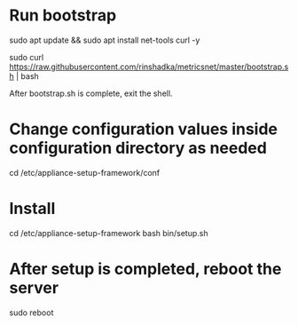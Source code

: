 # Run bootstrap
sudo apt update && sudo apt install net-tools curl -y

sudo curl https://raw.githubusercontent.com/rinshadka/metricsnet/master/bootstrap.sh | bash

After bootstrap.sh is complete, exit the shell.

# Change configuration values inside configuration directory as needed
cd /etc/appliance-setup-framework/conf

# Install
cd /etc/appliance-setup-framework
bash bin/setup.sh

# After setup is completed, reboot the server
sudo reboot
